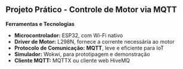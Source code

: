 ## Projeto Prático - Controle de Motor via MQTT

**Ferramentas e Tecnologias**

- **Microcontrolador:** ESP32, com Wi-Fi nativo  
- **Driver de Motor:** L298N, fornece a corrente necessária ao motor  
- **Protocolo de Comunicação:** **MQTT**, leve e eficiente para IoT  
- **Simulador:** Wokwi, para prototipagem e demonstração  
- **Cliente MQTT:** MQTTX ou cliente web HiveMQ  
